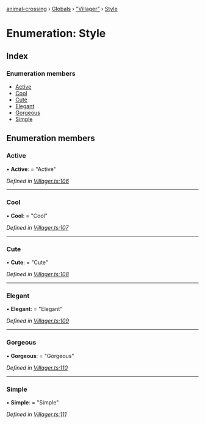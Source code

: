 [animal-crossing](../README.md) › [Globals](../globals.md) › ["Villager"](../modules/_villager_.md) › [Style](_villager_.style.md)

# Enumeration: Style

## Index

### Enumeration members

* [Active](_villager_.style.md#active)
* [Cool](_villager_.style.md#cool)
* [Cute](_villager_.style.md#cute)
* [Elegant](_villager_.style.md#elegant)
* [Gorgeous](_villager_.style.md#gorgeous)
* [Simple](_villager_.style.md#simple)

## Enumeration members

###  Active

• **Active**: = "Active"

*Defined in [Villager.ts:106](https://github.com/Norviah/animal-crossing/blob/fbef868/module/types/Villager.ts#L106)*

___

###  Cool

• **Cool**: = "Cool"

*Defined in [Villager.ts:107](https://github.com/Norviah/animal-crossing/blob/fbef868/module/types/Villager.ts#L107)*

___

###  Cute

• **Cute**: = "Cute"

*Defined in [Villager.ts:108](https://github.com/Norviah/animal-crossing/blob/fbef868/module/types/Villager.ts#L108)*

___

###  Elegant

• **Elegant**: = "Elegant"

*Defined in [Villager.ts:109](https://github.com/Norviah/animal-crossing/blob/fbef868/module/types/Villager.ts#L109)*

___

###  Gorgeous

• **Gorgeous**: = "Gorgeous"

*Defined in [Villager.ts:110](https://github.com/Norviah/animal-crossing/blob/fbef868/module/types/Villager.ts#L110)*

___

###  Simple

• **Simple**: = "Simple"

*Defined in [Villager.ts:111](https://github.com/Norviah/animal-crossing/blob/fbef868/module/types/Villager.ts#L111)*
